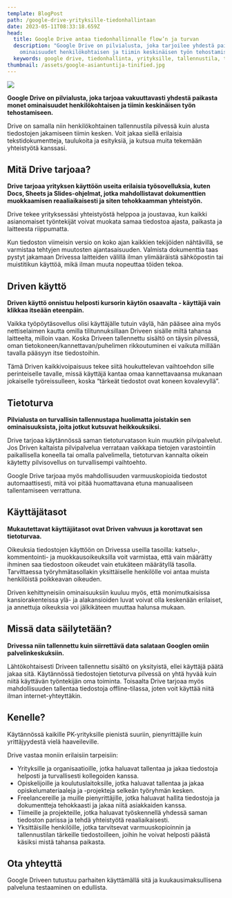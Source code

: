 ```yaml
---
template: BlogPost
path: /google-drive-yrityksille-tiedonhallintaan
date: 2023-05-11T08:33:18.659Z
head:
  title: Google Drive antaa tiedonhallinnalle flow’n ja turvan
  description: "Google Drive on pilvialusta, joka tarjoilee yhdestä paikasta monet
    ominaisuudet henkilökohtaisen ja tiimin keskinäisen työn tehostamiseen. "
  keywords: google drive, tiedonhallinta, yrityksille, tallennustila, tietoturva
thumbnail: /assets/google-asiantuntija-tinified.jpg
---
```

![](/assets/google-asiantuntija-tinified.jpg)

**Google Drive on pilvialusta, joka tarjoaa vakuuttavasti yhdestä paikasta monet ominaisuudet henkilökohtaisen ja tiimin keskinäisen työn tehostamiseen.**

Drive on samalla niin henkilökohtainen tallennustila pilvessä kuin alusta tiedostojen jakamiseen tiimin kesken. Voit jakaa siellä erilaisia tekstidokumentteja, taulukoita ja esityksiä, ja kutsua muita tekemään yhteistyötä kanssasi. 

## Mitä Drive tarjoaa?

**Drive tarjoaa yrityksen käyttöön useita erilaisia työsovelluksia, kuten Docs, Sheets ja Slides-ohjelmat, jotka mahdollistavat dokumenttien muokkaamisen reaaliaikaisesti ja siten tehokkaamman yhteistyön.** 

Drive tekee yrityksessäsi yhteistyöstä helppoa ja joustavaa, kun kaikki asianomaiset työntekijät voivat muokata samaa tiedostoa ajasta, paikasta ja laitteesta riippumatta.

Kun tiedoston viimeisin versio on koko ajan kaikkien tekijöiden nähtävillä, se varmistaa tehtyjen muutosten ajantasaisuuden. Valmista dokumenttia taas pystyt jakamaan Drivessa laitteiden välillä ilman ylimääräistä sähköpostin tai muistitikun käyttöä, mikä ilman muuta nopeuttaa töiden tekoa.

## Driven käyttö

**Driven käyttö onnistuu helposti kursorin käytön osaavalta - käyttäjä vain klikkaa itseään eteenpäin.**

Vaikka työpöytäsovellus olisi käyttäjälle tutuin väylä, hän pääsee aina myös nettiselaimen kautta omilla tilitunnuksillaan Driveen sisälle miltä tahansa laitteelta, milloin vaan. Koska Driveen tallennettu sisältö on täysin pilvessä, oman tietokoneen/kannettavan/puhelimen rikkoutuminen ei vaikuta millään tavalla pääsyyn itse tiedostoihin. 

Tämä Driven kaikkivoipaisuus tekee siitä houkuttelevan vaihtoehdon sille perinteiselle tavalle, missä käyttäjä kantaa omaa kannettavaansa mukanaan jokaiselle työreissulleen, koska “tärkeät tiedostot ovat koneen kovalevyllä”.

## Tietoturva 

**Pilvialusta on turvallisin tallennustapa huolimatta joistakin sen ominaisuuksista, joita jotkut kutsuvat heikkouksiksi.**

Drive tarjoaa käytännössä saman tietoturvatason kuin muutkin pilvipalvelut. Jos Driven kaltaista pilvipalvelua verrataan vaikkapa tietojen varastointiin paikallisella koneella tai omalla palvelimella, tietoturvan kannalta oikein käytetty pilvisovellus on turvallisempi vaihtoehto. 

Google Drive tarjoaa myös mahdollisuuden varmuuskopioida tiedostot automaattisesti, mitä voi pitää huomattavana etuna manuaaliseen tallentamiseen verrattuna.

## Käyttäjätasot

**Mukautettavat käyttäjätasot ovat Driven vahvuus ja korottavat sen tietoturvaa.**

Oikeuksia tiedostojen käyttöön on Drivessa useilla tasoilla: katselu-, kommentointi- ja muokkausoikeuksilla voit varmistaa, että vain määrätty ihminen saa tiedostoon oikeudet vain etukäteen määrätyllä tasolla. Tarvittaessa työryhmätasollakin yksittäiselle henkilölle voi antaa muista henkilöistä poikkeavan oikeuden.

Driven kehittyneisiin ominaisuuksiin kuuluu myös, että monimutkaisissa kansiorakenteissa ylä- ja alakansioiden luvat voivat olla keskenään erilaiset, ja annettuja oikeuksia voi jälkikäteen muuttaa halunsa mukaan.

## Missä data säilytetään?

**Drivessa niin tallennettu kuin siirrettävä data salataan Googlen omiin palvelinkeskuksiin.**

Lähtökohtaisesti Driveen tallennettu sisältö on yksityistä, ellei käyttäjä päätä jakaa sitä. Käytännössä tiedostojen tietoturva pilvessä on yhtä hyvää kuin niitä käyttävän työntekijän oma toiminta. Toisaalta Drive tarjoaa myös mahdollisuuden tallentaa tiedostoja offline-tilassa, joten voit käyttää niitä ilman internet-yhteyttäkin.

## Kenelle?

Käytännössä kaikille PK-yrityksille pienistä suuriin, pienyrittäjille kuin yrittäjyydestä vielä haaveileville.

Drive vastaa moniin erilaisiin tarpeisiin:

* Yrityksille ja organisaatioille, jotka haluavat tallentaa ja jakaa tiedostoja helposti ja turvallisesti kollegoiden kanssa.
* Opiskelijoille ja koulutuslaitoksille, jotka haluavat tallentaa ja jakaa opiskelumateriaaleja ja -projekteja selkeän työryhmän kesken.
* Freelancereille ja muille pienyrittäjille, jotka haluavat hallita tiedostoja ja dokumentteja tehokkaasti ja jakaa niitä asiakkaiden kanssa.
* Tiimeille ja projekteille, jotka haluavat työskennellä yhdessä saman tiedoston parissa ja tehdä yhteistyötä reaaliaikaisesti.
* Yksittäisille henkilöille, jotka tarvitsevat varmuuskopioinnin ja tallennustilan tärkeille tiedostoilleen, joihin he voivat helposti päästä käsiksi mistä tahansa paikasta.

## Ota yhteyttä

G﻿oogle Driveen tutustuu parhaiten käyttämällä sitä ja kuukausimaksullisena palveluna testaaminen on edullista.